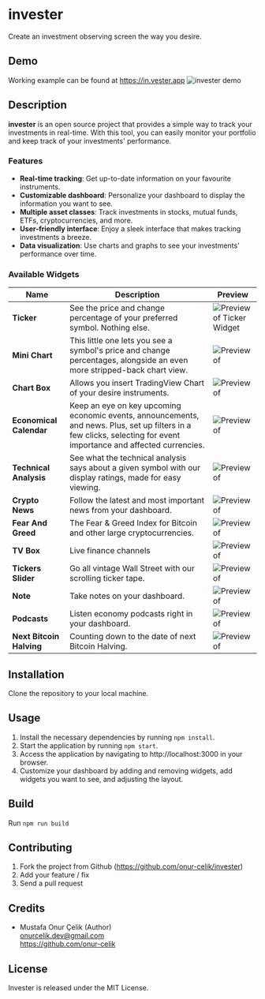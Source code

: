 # invester
Create an investment observing screen the way you desire.

## Demo
Working example can be found at https://in.vester.app
![invester demo](https://firebasestorage.googleapis.com/v0/b/investerapp.appspot.com/o/invester-demo.png?alt=media&token=0338a366-b134-4af9-b8ac-f9a01cd12427)
## Description
**invester** is an open source project that provides a simple way to track your investments in real-time. With this tool, you can easily monitor your portfolio and keep track of your investments' performance.

### Features
- **Real-time tracking**: Get up-to-date information on your favourite instruments.
- **Customizable dashboard**: Personalize your dashboard to display the information you want to see.
- **Multiple asset classes**: Track investments in stocks, mutual funds, ETFs, cryptocurrencies, and more.
- **User-friendly interface**: Enjoy a sleek interface that makes tracking investments a breeze.
- **Data visualization**: Use charts and graphs to see your investments' performance over time.

### Available Widgets
| Name | Description | Preview |
| ---- | ----------- | ------- |
| **Ticker** | See the price and change percentage of your preferred symbol. Nothing else. | ![Preview of Ticker Widget](https://firebasestorage.googleapis.com/v0/b/investerapp.appspot.com/o/widget-ticker.jpg?alt=media&token=3114b96d-173c-4700-a044-4a452c454729) |
| **Mini Chart** | This little one lets you see a symbol's price and change percentages, alongside an even more stripped-back chart view. | ![Preview of ](https://firebasestorage.googleapis.com/v0/b/investerapp.appspot.com/o/widget-mini-chart.jpg?alt=media&token=3d4f8168-b0b4-4a2b-9578-095a308a42f0) |
| **Chart Box** | Allows you insert TradingView Chart of your desire instruments. | ![Preview of ](https://firebasestorage.googleapis.com/v0/b/investerapp.appspot.com/o/widget-chart-box.jpg?alt=media&token=894db75f-4f4d-4833-92a0-536a57cdbcbe) |
| **Economical Calendar** | Keep an eye on key upcoming economic events, announcements, and news. Plus, set up filters in a few clicks, selecting for event importance and affected currencies.  | ![Preview of ](https://firebasestorage.googleapis.com/v0/b/investerapp.appspot.com/o/widget-economic-calendar.jpg?alt=media&token=252af47f-824e-4236-b20c-b5e155f34078) |
| **Technical Analysis** | See what the technical analysis says about a given symbol with our display ratings, made for easy viewing. | ![Preview of ](https://firebasestorage.googleapis.com/v0/b/investerapp.appspot.com/o/widget-technical-analysis.jpg?alt=media&token=4ba105bd-ddd7-4c6a-b4b0-a616ff607ecf) |
| **Crypto News** | Follow the latest and most important news from your dashboard. | ![Preview of ](https://firebasestorage.googleapis.com/v0/b/investerapp.appspot.com/o/widget-crypto-news.jpg?alt=media&token=cb2017ac-4520-4ad0-be93-897dd197a76f) |
| **Fear And Greed** | The Fear & Greed Index for Bitcoin and other large cryptocurrencies. | ![Preview of ](https://firebasestorage.googleapis.com/v0/b/investerapp.appspot.com/o/widget-fear-greed.jpg?alt=media&token=f9a077cd-b708-4150-9bb7-d51fecae7554) |
| **TV Box** | Live finance channels | ![Preview of ](https://firebasestorage.googleapis.com/v0/b/investerapp.appspot.com/o/widget-tv-box.jpg?alt=media&token=88437bfb-91be-401f-8ac8-1f8ecd34af7b) |
| **Tickers Slider** | Go all vintage Wall Street with our scrolling ticker tape. | ![Preview of ](https://firebasestorage.googleapis.com/v0/b/investerapp.appspot.com/o/widget-ticker-slider.jpg?alt=media&token=d9416465-af7e-4d7d-a000-141a18be724b) |
| **Note** | Take notes on your dashboard.| ![Preview of ](https://firebasestorage.googleapis.com/v0/b/investerapp.appspot.com/o/widget-notes.jpg?alt=media&token=c69a1737-2b3b-4a74-887c-2e91ddb7f56e) |
| **Podcasts** | Listen economy podcasts right in your dashboard. | ![Preview of ](https://firebasestorage.googleapis.com/v0/b/investerapp.appspot.com/o/widgets-podcasts.jpg?alt=media&token=220b36ad-a245-43c3-a7b0-aeb2fe6633f6) |
| **Next Bitcoin Halving** | Counting down to the date of next Bitcoin Halving. | ![Preview of ](https://firebasestorage.googleapis.com/v0/b/investerapp.appspot.com/o/widget-btc-halving-countdown.jpg?alt=media&token=d3697c24-16f4-4cc1-bcc7-97eb47239853) |
## Installation
Clone the repository to your local machine.
## Usage
1. Install the necessary dependencies by running `npm install`.  
2. Start the application by running `npm start`.  
3. Access the application by navigating to http://localhost:3000 in your browser.
4. Customize your dashboard by adding and removing widgets, add widgets you want to see, and adjusting the layout.

## Build
Run `npm run build`

## Contributing
1. Fork the project from Github (https://github.com/onur-celik/invester)
2. Add your feature / fix
3. Send a pull request
## Credits
- Mustafa Onur Çelik (Author)  
onurcelik.dev@gmail.com  
https://github.com/onur-celik  

## License
Invester is released under the MIT License. 